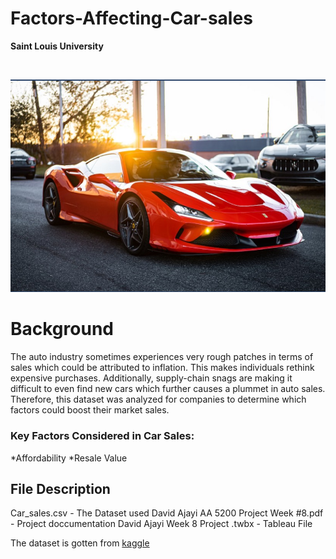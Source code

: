 # Factors-Affecting-Car-sales
**Saint Louis University**

<!-- PROJECT LOGO -->
<br />
<p align="center">
  
  <a href="https://github.com/Dajayi1/Factors-Affecting-Car-sales">
    <img src="Car_Sales.png" alt="Logo", width = 800 >
  </a>
  
</p>



# Background
The auto industry sometimes experiences very rough patches in terms of sales which could be attributed to inflation. This makes individuals rethink expensive purchases. Additionally, supply-chain snags are making it difficult to even find new cars which further causes a plummet in auto sales. Therefore, this dataset was analyzed for companies to determine which factors could boost their market sales.


### Key Factors Considered in Car Sales:
 
*Affordability 
*Resale Value



## File Description
Car_sales.csv - The Dataset used
David Ajayi AA 5200 Project Week #8.pdf -  Project doccumentation
David Ajayi Week 8 Project .twbx - Tableau File



The dataset is gotten from [kaggle](https://www.kaggle.com/datasets/gagandeep16/car-sales)
